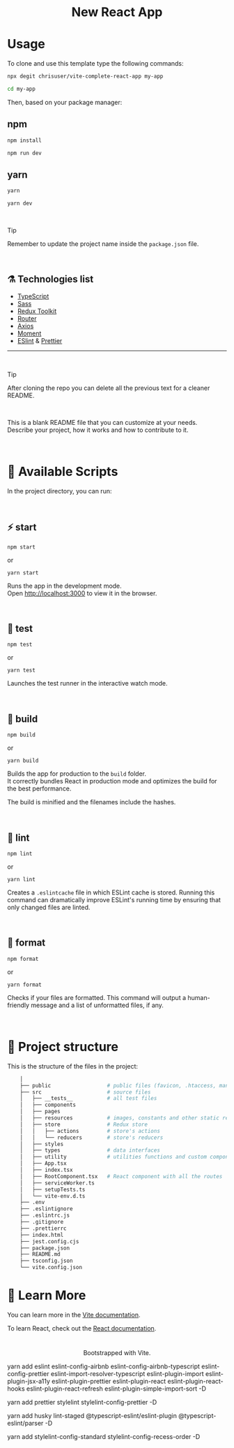 <h1 align="center">New React App</h1>

# Usage

To clone and use this template type the following commands:

```sh
npx degit chrisuser/vite-complete-react-app my-app
```

```sh
cd my-app
```

Then, based on your package manager:

## npm

```sh
npm install
```

```sh
npm run dev
```

## yarn

```sh
yarn
```

```sh
yarn dev
```

<br />

> [!TIP]
> Remember to update the project name inside the `package.json` file.

<br />

## ⚗️ Technologies list

-   [TypeScript](https://www.typescriptlang.org/)
-   [Sass](https://sass-lang.com/)
-   [Redux Toolkit](https://redux-toolkit.js.org/)
-   [Router](https://reactrouter.com/)
-   [Axios](https://axios-http.com/)
-   [Moment](https://momentjs.com/)
-   [ESlint](https://eslint.org/) & [Prettier](https://prettier.io/)

---

<br />

> [!TIP]
> After cloning the repo you can delete all the previous text for a cleaner README.

<br />

This is a blank README file that you can customize at your needs.\
Describe your project, how it works and how to contribute to it.

<br />

# 🚀 Available Scripts

In the project directory, you can run:

<br />

## ⚡️ start

```
npm start
```

or

```
yarn start
```

Runs the app in the development mode.\
Open [http://localhost:3000](http://localhost:3000) to view it in the browser.

<br />

## 🧪 test

```
npm test
```

or

```
yarn test
```

Launches the test runner in the interactive watch mode.

<br />

## 🦾 build

```
npm build
```

or

```
yarn build
```

Builds the app for production to the `build` folder.\
It correctly bundles React in production mode and optimizes the build for the best performance.

The build is minified and the filenames include the hashes.

<br />

## 🧶 lint

```
npm lint
```

or

```
yarn lint
```

Creates a `.eslintcache` file in which ESLint cache is stored. Running this command can dramatically improve ESLint's running time by ensuring that only changed files are linted.

<br />

## 🎯 format

```
npm format
```

or

```
yarn format
```

Checks if your files are formatted. This command will output a human-friendly message and a list of unformatted files, if any.

<br />

# 🧬 Project structure

This is the structure of the files in the project:

```sh
    │
    ├── public                  # public files (favicon, .htaccess, manifest, ...)
    ├── src                     # source files
    │   ├── __tests__           # all test files
    │   ├── components
    │   ├── pages
    │   ├── resources           # images, constants and other static resources
    │   ├── store               # Redux store
    │   │   ├── actions         # store's actions
    │   │   └── reducers        # store's reducers
    │   ├── styles
    │   ├── types               # data interfaces
    │   ├── utility             # utilities functions and custom components
    │   ├── App.tsx
    │   ├── index.tsx
    │   ├── RootComponent.tsx   # React component with all the routes
    │   ├── serviceWorker.ts
    │   ├── setupTests.ts
    │   └── vite-env.d.ts
    ├── .env
    ├── .eslintignore
    ├── .eslintrc.js
    ├── .gitignore
    ├── .prettierrc
    ├── index.html
    ├── jest.config.cjs
    ├── package.json
    ├── README.md
    ├── tsconfig.json
    └── vite.config.json
```

# 📖 Learn More

You can learn more in the [Vite documentation](https://vitejs.dev/guide/).

To learn React, check out the [React documentation](https://reactjs.org/).

#

<p align="center">Bootstrapped with Vite.</p>



yarn add eslint eslint-config-airbnb eslint-config-airbnb-typescript eslint-config-prettier eslint-import-resolver-typescript eslint-plugin-import eslint-plugin-jsx-a11y eslint-plugin-prettier eslint-plugin-react eslint-plugin-react-hooks eslint-plugin-react-refresh eslint-plugin-simple-import-sort -D

yarn add prettier stylelint stylelint-config-prettier -D

yarn add husky lint-staged @typescript-eslint/eslint-plugin @typescript-eslint/parser -D         

yarn add stylelint-config-standard stylelint-config-recess-order -D